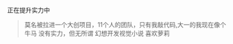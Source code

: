 正在提升实力中  
>莫名被拉进一个大创项目，11个人的团队，只有我敲代码,大一的我现在像个牛马
>没有实力，但无所谓
>幻想开发视觉小说
>喜欢萝莉
<!---
kepenen/kepenen is a ✨ special ✨ repository because its `README.md` (this file) appears on your GitHub profile.
You can click the Preview link to take a look at your changes.
--->
